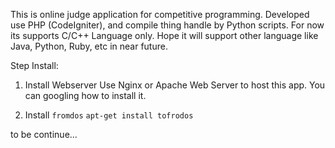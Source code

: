 This is online judge application for competitive programming. Developed use PHP (CodeIgniter), and compile thing handle by Python scripts. For now its supports C/C++ Language only. Hope it will support other language like Java, Python, Ruby, etc in near future.

Step Install:
1. Install Webserver
   Use Nginx or Apache Web Server to host this app. You can googling how to install it.

2. Install `fromdos`
   `apt-get install tofrodos`

to be continue...
